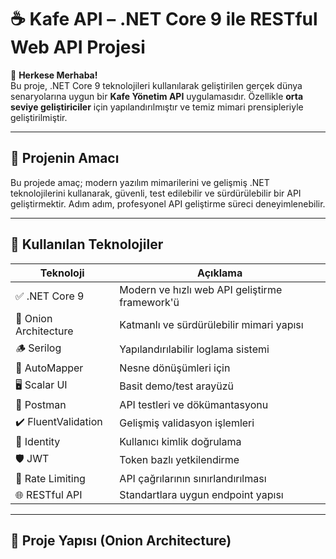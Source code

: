 # ☕ Kafe API – .NET Core 9 ile RESTful Web API Projesi

🎥 **Herkese Merhaba!**  
Bu proje, .NET Core 9 teknolojileri kullanılarak geliştirilen gerçek dünya senaryolarına uygun bir **Kafe Yönetim API** uygulamasıdır. Özellikle **orta seviye geliştiriciler** için yapılandırılmıştır ve temiz mimari prensipleriyle geliştirilmiştir.

---

## 🚀 Projenin Amacı

Bu projede amaç; modern yazılım mimarilerini ve gelişmiş .NET teknolojilerini kullanarak, güvenli, test edilebilir ve sürdürülebilir bir API geliştirmektir. Adım adım, profesyonel API geliştirme süreci deneyimlenebilir.

---

## 🧰 Kullanılan Teknolojiler

| Teknoloji         | Açıklama                                         |
|-------------------|--------------------------------------------------|
| ✅ .NET Core 9     | Modern ve hızlı web API geliştirme framework'ü  |
| 🧅 Onion Architecture | Katmanlı ve sürdürülebilir mimari yapısı     |
| 🪵 Serilog         | Yapılandırılabilir loglama sistemi              |
| 🔄 AutoMapper      | Nesne dönüşümleri için                        |
| 🖥 Scalar UI       | Basit demo/test arayüzü                        |
| 🧪 Postman         | API testleri ve dökümantasyonu                 |
| ✔️ FluentValidation | Gelişmiş validasyon işlemleri                |
| 🔐 Identity        | Kullanıcı kimlik doğrulama                     |
| 🛡 JWT             | Token bazlı yetkilendirme                      |
| 🚫 Rate Limiting   | API çağrılarının sınırlandırılması             |
| 🌐 RESTful API     | Standartlara uygun endpoint yapısı             |

---

## 📁 Proje Yapısı (Onion Architecture)

